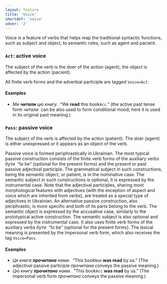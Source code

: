```yaml
---
layout: feature
title: 'Voice'
shortdef: 'voice'
udver: '2'
---
```


Voice is a feature of verbs that helps map the traditional syntactic functions, such as subject and object, to semantic roles, such as agent and pacient.

### <a name="Act">`Act`</a>: active voice

The subject of the verb is the doer of the action (agent), the object is affected by the action (pacient).

All finite verb forms and the adverbial participle are tagged `Voice=Act`.

#### Examples

* _Ми <b>читали</b> цю книгу.&nbsp;_ “We <b>read</b> this book`Acc`.” (the active past tense form _читали&nbsp;_ can be also used to form conditional mood; here it is used in its original past meaning.)

### <a name="Pass">`Pass`</a>: passive voice

The subject of the verb is affected by the action (patient). The doer (agent) is either unexpressed or it appears as an object of the verb.

Passive voice is formed periphrastically in Ukrainian. The most typical passive construction consists of the finite verb forms of the auxiliary verbs _бути_&nbsp; “to be” (optional for the present forms) and the present or past passive adjectival participle. The grammatical subject in such constructions, being the semantic object, or patient, is in the nominative case. The semantic subject in such constructions is optional, it is expressed by the instrumental case. Note that the adjectival participles, sharing most morphological features with adjectives (with the exception of aspect and voice which are inherited from verbs), are treated as a special type of adjectives in Ukrainian. An alternative passive construction, also periphrastic, is more specific and both of its parts belong to the verb. The semantic object is expressed by the accusative case, similarly to the prototypical active construction. The semantic subject is also optional and expressed by the instrumental case. It also uses finite verb forms of the auxiliary verbs _бути_&nbsp; “to be” (optional for the present forms). The lexical meaning is presented by the Impersonal verb form, which also receives the tag `Voice=Pass`.

#### Examples

* _Ця книга <b>прочитана</b> нами.&nbsp;_ “This book`Nom` <b>was read</b> by us.” (The adjectival passive participle _прочитана_ conveys the passive meaning.)
* _Цю книгу <b>прочитано</b> нами.&nbsp;_ “This book`Acc` <b>was read</b> by us.” (The impersonal verb form _прочитано_ conveys the passive meaning.)

<!-- Interlanguage links updated Pá kvě 14 11:08:43 CEST 2021 -->
